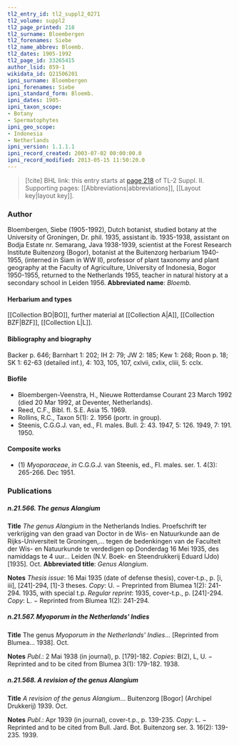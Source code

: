 ```yaml
---
tl2_entry_id: tl2_suppl2_0271
tl2_volume: suppl2
tl2_page_printed: 218
tl2_surname: Bloembergen
tl2_forenames: Siebe
tl2_name_abbrev: Bloemb.
tl2_dates: 1905-1992
tl2_page_id: 33265415
author_lsid: 859-1
wikidata_id: Q21506201
ipni_surname: Bloembergen
ipni_forenames: Siebe
ipni_standard_form: Bloemb.
ipni_dates: 1905-
ipni_taxon_scope: 
- Botany
- Spermatophytes
ipni_geo_scope: 
- Indonesia
- Netherlands
ipni_version: 1.1.1.1
ipni_record_created: 2003-07-02 00:00:00.0
ipni_record_modified: 2013-05-15 11:50:20.0
---
```



> [!cite] BHL link: this entry starts at [page 218](https://www.biodiversitylibrary.org/page/33265415) of TL-2 Suppl. II.
> Supporting pages: [[Abbreviations|abbreviations]], [[Layout key|layout key]].

### Author

Bloembergen, Siebe (1905-1992), Dutch botanist, studied botany at the University of Groningen, Dr. phil. 1935, assistant ib. 1935-1938, assistant on Bodja Estate nr. Semarang, Java 1938-1939, scientist at the Forest Research Institute Buitenzorg (Bogor), botanist at the Buitenzorg herbarium 1940-1955, (interned in Siam in WW II), professor of plant taxonomy and plant geography at the Faculty of Agriculture, University of Indonesia, Bogor 1950-1955, returned to the Netherlands 1955, teacher in natural history at a secondary school in Leiden 1956. 
**Abbreviated name**: *Bloemb.*

#### Herbarium and types

[[Collection BO|BO]], further material at [[Collection A|A]], [[Collection BZF|BZF]], [[Collection L|L]].

#### Bibliography and biography

Backer p. 646; Barnhart 1: 202; IH 2: 79; JW 2: 185; Kew 1: 268; Roon p. 18; SK 1: 62-63 (detailed inf.), 4: 103, 105, 107, cxlvii, cxlix, cliii, 5: cclx.

#### Biofile

- Bloembergen-Veenstra, H., Nieuwe Rotterdamse Courant 23 March 1992 (died 20 Mar 1992, at Deventer, Netherlands).
- Reed, C.F., Bibl. fl. S.E. Asia 15. 1969.
- Rollins, R.C., Taxon 5(1): 2. 1956 (portr. in group).
- Steenis, C.G.G.J. van, ed., Fl. males. Bull. 2: 43. 1947, 5: 126. 1949, 7: 191. 1950.

#### Composite works

- (1) *Myoporaceae*, *in* C.G.G.J. van Steenis, ed., Fl. males. ser. 1. 4(3): 265-266. Dec 1951.

### Publications

##### n.21.566. The genus Alangium

**Title**
*The genus Alangium* in the Netherlands Indies. Proefschrift ter verkrijging van den graad van Doctor in de Wis- en Natuurkunde aan de Rijks-Universiteit te Groningen,... tegen de bedenkingen van de Faculteit der Wis- en Natuurkunde te verdedigen op Donderdag 16 Mei 1935, des namiddags te 4 uur... Leiden (N.V. Boek- en Steendrukkerij Eduard IJdo) \[1935\]. Oct.
**Abbreviated title**: *Genus Alangium*.

**Notes**
*Thesis issue*: 16 Mai 1935 (date of defense thesis), cover-t.p., p. \[i, iii\], \[241\]-294, \[1\]-3 theses.
*Copy*: U. − Preprinted from Blumea 1(2): 241-294. 1935, with special t.p.
*Regular reprint*: 1935, cover-t.p., p. \[241\]-294. *Copy*: L. − Reprinted from Blumea 1(2): 241-294.

##### n.21.567. Myoporum in the Netherlands' Indies

**Title**
The genus *Myoporum in the Netherlands' Indies*... \[Reprinted from Blumea... 1938\]. Oct.

**Notes**
*Publ*.: 2 Mai 1938 (in journal), p. \[179\]-182. *Copies*: B(2), L, U. − Reprinted and to be cited from Blumea 3(1): 179-182. 1938.

##### n.21.568. A revision of the genus Alangium

**Title**
*A revision of the genus Alangium*... Buitenzorg \[Bogor\] (Archipel Drukkerij) 1939. Oct.

**Notes**
*Publ*.: Apr 1939 (in journal), cover-t.p., p. 139-235. *Copy*: L. − Reprinted and to be cited from Bull. Jard. Bot. Buitenzorg ser. 3. 16(2): 139-235. 1939.

